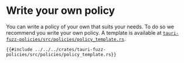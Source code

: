 # Write your own policy

You can write a policy of your own that suits your needs.
To do so we recommend you write your own policy.
A template is available at [`tauri-fuzz-policies/src/policies/policy_template.rs`](https://github.com/crabnebula-dev/tauri-fuzz/blob/main/crates/tauri-fuzz-policies/src/policies/policy_template.rs).

```rust,ignore
{{#include ../../../crates/tauri-fuzz-policies/src/policies/policy_template.rs}}
```
